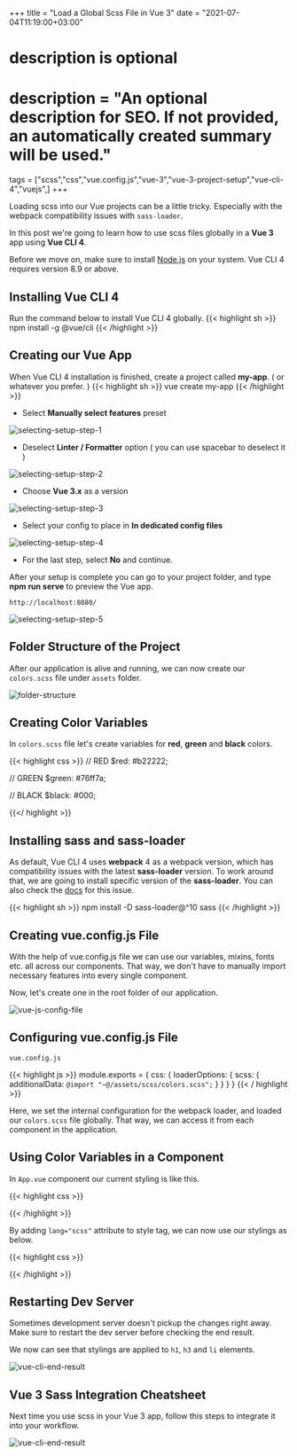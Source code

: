 +++
title = "Load a Global Scss File in Vue 3"
date = "2021-07-04T11:19:00+03:00"

#
# description is optional
#
# description = "An optional description for SEO. If not provided, an automatically created summary will be used."

tags = ["scss","css","vue.config.js","vue-3","vue-3-project-setup","vue-cli-4","vuejs",]
+++


Loading scss into our Vue projects can be a little tricky. Especially with the webpack compatibility issues with `sass-loader`.

In this post we're going to learn how to use scss files globally in a **Vue 3** app using **Vue CLI 4**.

Before we move on, make sure to install [Node.js](https://nodejs.org/en/ "Node.js") on your system. Vue CLI 4 requires version 8.9 or above.

## Installing Vue CLI 4
Run the command below to install Vue CLI 4 globally.
{{< highlight sh >}}
npm install -g @vue/cli
{{< /highlight >}}

## Creating our Vue App
When Vue CLI 4 installation is finished, create a project called **my-app**. ( or whatever you prefer. )
{{< highlight sh >}}
vue create my-app
{{< /highlight >}}

- Select **Manually select features** preset

![selecting-setup-step-1](/images/vue-cli-4-fonts/vue-cli-setup-1.png)

- Deselect **Linter / Formatter** option ( you can use spacebar to deselect it )

![selecting-setup-step-2](/images/vue-cli-4-fonts/vue-cli-setup-2.png)

- Choose **Vue 3.x** as a version

![selecting-setup-step-3](/images/vue-cli-4-fonts/vue-cli-setup-3.png)

- Select your config to place in **In dedicated config files**

![selecting-setup-step-4](/images/vue-cli-4-fonts/vue-cli-setup-4.png)

- For the last step, select **No** and continue.

After your setup is complete you can go to your project folder, and type **npm run serve** to preview the Vue app. 

`http://localhost:8080/` 

![selecting-setup-step-5](/images/vue-cli-4-fonts/vue-cli-5.png)


## Folder Structure of the Project
After our application is alive and running, we can now create our ```colors.scss``` file under ```assets``` folder.

![folder-structure](/images/vue-global-scss/folder-structure-colors.png)


## Creating Color Variables 
In ```colors.scss``` file let's create variables for **red**, **green** and **black** colors.

{{< highlight css >}}
// RED
$red: #b22222;

// GREEN
$green: #76ff7a;

// BLACK
$black: #000;

{{</ highlight  >}}


## Installing sass and sass-loader
As default, Vue CLI 4 uses **webpack** 4 as a webpack version, which has compatibility issues with the latest **sass-loader** version. To work around that, we are going to install specific version of the **sass-loader**. You can also check the [docs](https://cli.vuejs.org/guide/css.html#pre-processors) for this issue.


{{< highlight sh >}}
npm install -D sass-loader@^10 sass
{{< /highlight >}}



## Creating vue.config.js File
With the help of vue.config.js file we can use our variables, mixins, fonts etc. all across our components. That way, we don't have to manually import necessary features into every single component.

Now, let's create one in the root folder of our application.

![vue-js-config-file](/images/vue-cli-4-fonts/vue-cli-vue-config.png)


## Configuring vue.config.js File

`vue.config.js`

{{< highlight js >}}
module.exports = {
  css: {
    loaderOptions: {
      scss: {
        additionalData: `@import "~@/assets/scss/colors.scss";`
      }
    }
  }
}
{{< / highlight >}}

Here, we set the internal configuration for the webpack loader, and loaded our  `colors.scss` file globally. That way, we can access it from each component in the application.

## Using Color Variables in a Component
In `App.vue` component our current styling is like this.

{{< highlight css >}}
<style>
#app {
  font-family: Avenir, Helvetica, Arial, sans-serif;
  -webkit-font-smoothing: antialiased;
  -moz-osx-font-smoothing: grayscale;
  text-align: center;
  color: #2c3e50;
  margin-top: 60px;
}

</style>

{{< /highlight >}}

By adding `lang="scss"` attribute to style tag, we can now use our stylings as below.

{{< highlight css >}}
<style lang="scss">
#app {
  font-family: Avenir, Helvetica, Arial, sans-serif;
  -webkit-font-smoothing: antialiased;
  -moz-osx-font-smoothing: grayscale;
  text-align: center;
  color: #2c3e50;
  margin-top: 60px;
}

h1 {
  color: $red;
}

h3 {
  color: $green;
}

li {
  background-color: $black;
}

</style>

{{< /highlight >}}

## Restarting  Dev Server

Sometimes development server doesn't pickup the changes right away. Make sure to restart the dev server before checking the end result.

We now can see that stylings are applied to ``h1``, ``h3`` and ``li`` elements. 

![vue-cli-end-result](/images/vue-global-scss/global-scss-end-result.png)

## Vue 3 Sass Integration Cheatsheet

Next time you use scss in your Vue 3 app, follow this steps to integrate it into your workflow.

![vue-cli-end-result](/images/vue-global-scss/scss-checklist.png)





